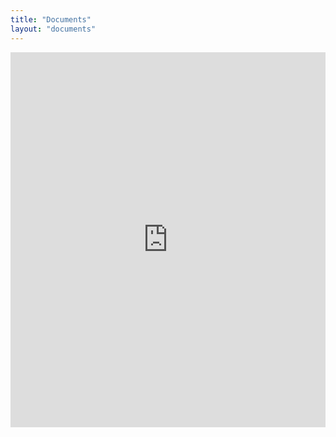 ```yaml
---
title: "Documents"
layout: "documents"
---
```

<iframe src="https://drive.google.com/embeddedfolderview?id=1IvMV8jLsnaFUOHtOd_Ws23LzJ9K0Ouw3#list" style="width:100%; height:600px; border:0;"></iframe>
